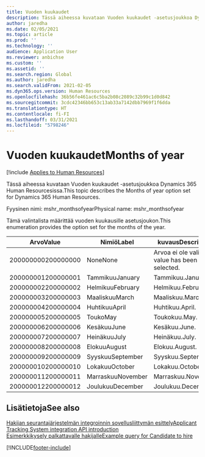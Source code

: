 ```yaml
---
title: Vuoden kuukaudet
description: Tässä aiheessa kuvataan Vuoden kuukaudet -asetusjoukkoa Dynamics 365 Human Resourcesissa.
author: jaredha
ms.date: 02/05/2021
ms.topic: article
ms.prod: ''
ms.technology: ''
audience: Application User
ms.reviewer: anbichse
ms.custom: ''
ms.assetid: ''
ms.search.region: Global
ms.author: jaredha
ms.search.validFrom: 2021-02-05
ms.dyn365.ops.version: Human Resources
ms.openlocfilehash: 36b56fe461ac6c5ba2b08c2089c32b99c1d0d842
ms.sourcegitcommit: 3cdc42346bb653c13ab33a7142dbb7969f1f6dda
ms.translationtype: HT
ms.contentlocale: fi-FI
ms.lasthandoff: 03/31/2021
ms.locfileid: "5798246"
---
```

# <a name="months-of-year"></a><span data-ttu-id="f27bc-103">Vuoden kuukaudet</span><span class="sxs-lookup"><span data-stu-id="f27bc-103">Months of year</span></span>

[!include [Applies to Human Resources](../includes/applies-to-hr.md)]

<span data-ttu-id="f27bc-104">Tässä aiheessa kuvataan Vuoden kuukaudet -asetusjoukkoa Dynamics 365 Human Resourcesissa.</span><span class="sxs-lookup"><span data-stu-id="f27bc-104">This topic describes the Months of year option set for Dynamics 365 Human Resources.</span></span>

<span data-ttu-id="f27bc-105">Fyysinen nimi: mshr_monthsofyear</span><span class="sxs-lookup"><span data-stu-id="f27bc-105">Physical name: mshr_monthsofyear</span></span>

<span data-ttu-id="f27bc-106">Tämä valintalista määrittää vuoden kuukausille asetusjoukon.</span><span class="sxs-lookup"><span data-stu-id="f27bc-106">This enumeration provides the option set for the months of the year.</span></span>

| <span data-ttu-id="f27bc-107">Arvo</span><span class="sxs-lookup"><span data-stu-id="f27bc-107">Value</span></span> | <span data-ttu-id="f27bc-108">Nimiö</span><span class="sxs-lookup"><span data-stu-id="f27bc-108">Label</span></span> | <span data-ttu-id="f27bc-109">kuvaus</span><span class="sxs-lookup"><span data-stu-id="f27bc-109">Description</span></span> |
| --- | --- | --- |
| <span data-ttu-id="f27bc-110">200000000</span><span class="sxs-lookup"><span data-stu-id="f27bc-110">200000000</span></span> | <span data-ttu-id="f27bc-111">None</span><span class="sxs-lookup"><span data-stu-id="f27bc-111">None</span></span> | <span data-ttu-id="f27bc-112">Arvoa ei ole valittu.</span><span class="sxs-lookup"><span data-stu-id="f27bc-112">No value has been selected.</span></span> |
| <span data-ttu-id="f27bc-113">200000001</span><span class="sxs-lookup"><span data-stu-id="f27bc-113">200000001</span></span> | <span data-ttu-id="f27bc-114">Tammikuu</span><span class="sxs-lookup"><span data-stu-id="f27bc-114">January</span></span> | <span data-ttu-id="f27bc-115">Tammikuu.</span><span class="sxs-lookup"><span data-stu-id="f27bc-115">January.</span></span> |
| <span data-ttu-id="f27bc-116">200000002</span><span class="sxs-lookup"><span data-stu-id="f27bc-116">200000002</span></span> | <span data-ttu-id="f27bc-117">Helmikuu</span><span class="sxs-lookup"><span data-stu-id="f27bc-117">February</span></span> | <span data-ttu-id="f27bc-118">Helmikuu.</span><span class="sxs-lookup"><span data-stu-id="f27bc-118">February.</span></span> |
| <span data-ttu-id="f27bc-119">200000003</span><span class="sxs-lookup"><span data-stu-id="f27bc-119">200000003</span></span> | <span data-ttu-id="f27bc-120">Maaliskuu</span><span class="sxs-lookup"><span data-stu-id="f27bc-120">March</span></span> | <span data-ttu-id="f27bc-121">Maaliskuu.</span><span class="sxs-lookup"><span data-stu-id="f27bc-121">March.</span></span> |
| <span data-ttu-id="f27bc-122">200000004</span><span class="sxs-lookup"><span data-stu-id="f27bc-122">200000004</span></span> | <span data-ttu-id="f27bc-123">Huhtikuu</span><span class="sxs-lookup"><span data-stu-id="f27bc-123">April</span></span> | <span data-ttu-id="f27bc-124">Huhtikuu.</span><span class="sxs-lookup"><span data-stu-id="f27bc-124">April.</span></span> |
| <span data-ttu-id="f27bc-125">200000005</span><span class="sxs-lookup"><span data-stu-id="f27bc-125">200000005</span></span> | <span data-ttu-id="f27bc-126">Touko</span><span class="sxs-lookup"><span data-stu-id="f27bc-126">May</span></span> | <span data-ttu-id="f27bc-127">Toukokuu.</span><span class="sxs-lookup"><span data-stu-id="f27bc-127">May.</span></span> |
| <span data-ttu-id="f27bc-128">200000006</span><span class="sxs-lookup"><span data-stu-id="f27bc-128">200000006</span></span> | <span data-ttu-id="f27bc-129">Kesäkuu</span><span class="sxs-lookup"><span data-stu-id="f27bc-129">June</span></span> | <span data-ttu-id="f27bc-130">Kesäkuu.</span><span class="sxs-lookup"><span data-stu-id="f27bc-130">June.</span></span> |
| <span data-ttu-id="f27bc-131">200000007</span><span class="sxs-lookup"><span data-stu-id="f27bc-131">200000007</span></span> | <span data-ttu-id="f27bc-132">Heinäkuu</span><span class="sxs-lookup"><span data-stu-id="f27bc-132">July</span></span> | <span data-ttu-id="f27bc-133">Heinäkuu.</span><span class="sxs-lookup"><span data-stu-id="f27bc-133">July.</span></span> |
| <span data-ttu-id="f27bc-134">200000008</span><span class="sxs-lookup"><span data-stu-id="f27bc-134">200000008</span></span> | <span data-ttu-id="f27bc-135">Elokuu</span><span class="sxs-lookup"><span data-stu-id="f27bc-135">August</span></span> | <span data-ttu-id="f27bc-136">Elokuu.</span><span class="sxs-lookup"><span data-stu-id="f27bc-136">August.</span></span> |
| <span data-ttu-id="f27bc-137">200000009</span><span class="sxs-lookup"><span data-stu-id="f27bc-137">200000009</span></span> | <span data-ttu-id="f27bc-138">Syyskuu</span><span class="sxs-lookup"><span data-stu-id="f27bc-138">September</span></span> | <span data-ttu-id="f27bc-139">Syyskuu.</span><span class="sxs-lookup"><span data-stu-id="f27bc-139">September.</span></span> |
| <span data-ttu-id="f27bc-140">200000010</span><span class="sxs-lookup"><span data-stu-id="f27bc-140">200000010</span></span> | <span data-ttu-id="f27bc-141">Lokakuu</span><span class="sxs-lookup"><span data-stu-id="f27bc-141">October</span></span> | <span data-ttu-id="f27bc-142">Lokakuu.</span><span class="sxs-lookup"><span data-stu-id="f27bc-142">October.</span></span> |
| <span data-ttu-id="f27bc-143">200000011</span><span class="sxs-lookup"><span data-stu-id="f27bc-143">200000011</span></span> | <span data-ttu-id="f27bc-144">Marraskuu</span><span class="sxs-lookup"><span data-stu-id="f27bc-144">November</span></span> | <span data-ttu-id="f27bc-145">Marraskuu.</span><span class="sxs-lookup"><span data-stu-id="f27bc-145">November.</span></span> |
| <span data-ttu-id="f27bc-146">200000012</span><span class="sxs-lookup"><span data-stu-id="f27bc-146">200000012</span></span> | <span data-ttu-id="f27bc-147">Joulukuu</span><span class="sxs-lookup"><span data-stu-id="f27bc-147">December</span></span> | <span data-ttu-id="f27bc-148">Joulukuu.</span><span class="sxs-lookup"><span data-stu-id="f27bc-148">December.</span></span> |

## <a name="see-also"></a><span data-ttu-id="f27bc-149">Lisätietoja</span><span class="sxs-lookup"><span data-stu-id="f27bc-149">See also</span></span>

[<span data-ttu-id="f27bc-150">Hakijan seurantajärjestelmän integroinnin sovellusliittymän esittely</span><span class="sxs-lookup"><span data-stu-id="f27bc-150">Applicant Tracking System integration API introduction</span></span>](hr-admin-integration-ats-api-introduction.md)<br>
[<span data-ttu-id="f27bc-151">Esimerkkikysely palkattavalle hakijalle</span><span class="sxs-lookup"><span data-stu-id="f27bc-151">Example query for Candidate to hire</span></span>](hr-admin-integration-ats-api-candidate-to-hire-example-query.md)


[!INCLUDE[footer-include](../includes/footer-banner.md)]